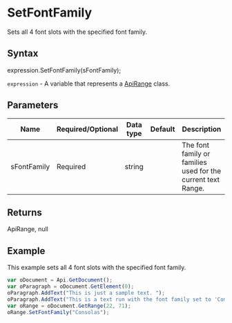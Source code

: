# SetFontFamily

Sets all 4 font slots with the specified font family.

## Syntax

expression.SetFontFamily(sFontFamily);

`expression` - A variable that represents a [ApiRange](../ApiRange.md) class.

## Parameters

| **Name** | **Required/Optional** | **Data type** | **Default** | **Description** |
| ------------- | ------------- | ------------- | ------------- | ------------- |
| sFontFamily | Required | string |  | The font family or families used for the current text Range. |

## Returns

ApiRange, null

## Example

This example sets all 4 font slots with the specified font family.

```javascript
var oDocument = Api.GetDocument();
var oParagraph = oDocument.GetElement(0);
oParagraph.AddText("This is just a sample text. ");
oParagraph.AddText("This is a text run with the font family set to 'Comic Sans MS'.");
var oRange = oDocument.GetRange(22, 71);
oRange.SetFontFamily("Consolas");
```
